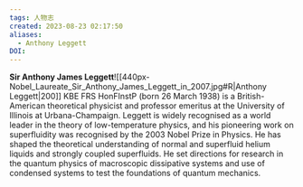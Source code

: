 ```yaml
---
tags: 人物志
created: 2023-08-23 02:17:50
aliases:
  - Anthony Leggett
DOI: 
---
```


**Sir Anthony James Leggett**![[440px-Nobel_Laureate_Sir_Anthony_James_Leggett_in_2007.jpg#R|Anthony Leggett|200]] KBE FRS HonFInstP (born 26 March 1938) is a British-American theoretical physicist and professor emeritus at the University of Illinois at Urbana-Champaign. Leggett is widely recognised as a world leader in the theory of low-temperature physics, and his pioneering work on superfluidity was recognised by the 2003 Nobel Prize in Physics. He has shaped the theoretical understanding of normal and superfluid helium liquids and strongly coupled superfluids. He set directions for research in the quantum physics of macroscopic dissipative systems and use of condensed systems to test the foundations of quantum mechanics.


